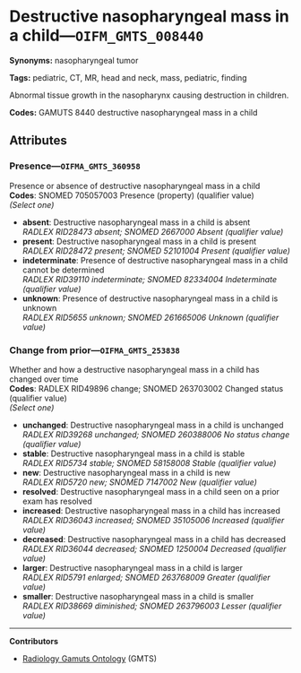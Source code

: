 # Destructive nasopharyngeal mass in a child—`OIFM_GMTS_008440`

**Synonyms:** nasopharyngeal tumor

**Tags:** pediatric, CT, MR, head and neck, mass, pediatric, finding

Abnormal tissue growth in the nasopharynx causing destruction in children.

**Codes:** GAMUTS 8440 destructive nasopharyngeal mass in a child

## Attributes

### Presence—`OIFMA_GMTS_360958`

Presence or absence of destructive nasopharyngeal mass in a child  
**Codes**: SNOMED 705057003 Presence (property) (qualifier value)  
*(Select one)*

- **absent**: Destructive nasopharyngeal mass in a child is absent  
_RADLEX RID28473 absent; SNOMED 2667000 Absent (qualifier value)_
- **present**: Destructive nasopharyngeal mass in a child is present  
_RADLEX RID28472 present; SNOMED 52101004 Present (qualifier value)_
- **indeterminate**: Presence of destructive nasopharyngeal mass in a child cannot be determined  
_RADLEX RID39110 indeterminate; SNOMED 82334004 Indeterminate (qualifier value)_
- **unknown**: Presence of destructive nasopharyngeal mass in a child is unknown  
_RADLEX RID5655 unknown; SNOMED 261665006 Unknown (qualifier value)_

### Change from prior—`OIFMA_GMTS_253838`

Whether and how a destructive nasopharyngeal mass in a child has changed over time  
**Codes**: RADLEX RID49896 change; SNOMED 263703002 Changed status (qualifier value)  
*(Select one)*

- **unchanged**: Destructive nasopharyngeal mass in a child is unchanged  
_RADLEX RID39268 unchanged; SNOMED 260388006 No status change (qualifier value)_
- **stable**: Destructive nasopharyngeal mass in a child is stable  
_RADLEX RID5734 stable; SNOMED 58158008 Stable (qualifier value)_
- **new**: Destructive nasopharyngeal mass in a child is new  
_RADLEX RID5720 new; SNOMED 7147002 New (qualifier value)_
- **resolved**: Destructive nasopharyngeal mass in a child seen on a prior exam has resolved  
- **increased**: Destructive nasopharyngeal mass in a child has increased  
_RADLEX RID36043 increased; SNOMED 35105006 Increased (qualifier value)_
- **decreased**: Destructive nasopharyngeal mass in a child has decreased  
_RADLEX RID36044 decreased; SNOMED 1250004 Decreased (qualifier value)_
- **larger**: Destructive nasopharyngeal mass in a child is larger  
_RADLEX RID5791 enlarged; SNOMED 263768009 Greater (qualifier value)_
- **smaller**: Destructive nasopharyngeal mass in a child is smaller  
_RADLEX RID38669 diminished; SNOMED 263796003 Lesser (qualifier value)_

---

**Contributors**

- [Radiology Gamuts Ontology](https://gamuts.net/) (GMTS)